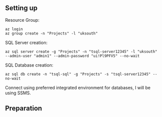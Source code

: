 ## Setting up

Resource Group:

    az login
    az group create -n "Projects" -l "uksouth"

SQL Server creation:

    az sql server create -g "Projects" -n "tsql-server12345" -l "uksouth" --admin-user "admin1" --admin-password "ui!Pl9PFV5" --no-wait

SQL Database creation:

    az sql db create -n "tsql-sql" -g "Projects" -s "tsql-server12345" --no-wait

Connect using preferred integrated environment for databases, I will be using SSMS.

## Preparation

